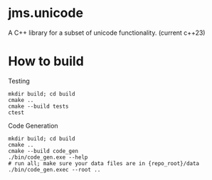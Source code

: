 # jms.unicode
A C++ library for a subset of unicode functionality. (current c++23)

# How to build
Testing
```
mkdir build; cd build
cmake ..
cmake --build tests
ctest
```

Code Generation
```
mkdir build; cd build
cmake ..
cmake --build code_gen
./bin/code_gen.exe --help
# run all; make sure your data files are in {repo_root}/data
./bin/code_gen.exec --root ..
```
